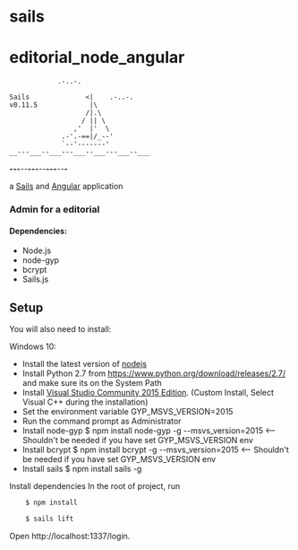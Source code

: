 # sails


editorial_node_angular
=======================
                .-..-.

    Sails              <|    .-..-.
    v0.11.5             |\
                       /|.\
                      / || \
                    ,'  |'  \
                 .-'.-==|/_--'
                 `--'-------'
    __---___--___---___--___---___--___
  ____---___--___---___--___---___--___-__


a [Sails](http://sailsjs.org) and [Angular](https://angularjs.org/) application

### Admin for a editorial

#### Dependencies:

 * Node.js
 * node-gyp
 * bcrypt
 * Sails.js


Setup
-----

You will also need to install:

 Windows 10:
  * Install the latest version of [nodejs](https://nodejs.org/)
  * Install Python 2.7 from https://www.python.org/download/releases/2.7/ and make sure its on the System Path
  * Install [Visual Studio Community 2015 Edition](https://go.microsoft.com/fwlink/?LinkId=691978&clcid=0x40a). (Custom Install, Select Visual C++ during the installation)
  * Set the environment variable GYP_MSVS_VERSION=2015
  * Run the command prompt as Administrator
  * Install node-gyp
    $ npm install node-gyp -g --msvs_version=2015 <-- Shouldn't be needed if you have set GYP_MSVS_VERSION env
  * Install bcrypt
    $ npm install bcrypt -g --msvs_version=2015 <-- Shouldn't be needed if you have set GYP_MSVS_VERSION env
  * Install sails
    $ npm install sails -g

Install dependencies
  In the root of project, run
``` bash
    $ npm install
```
``` bash
    $ sails lift    
```
Open http://localhost:1337/login.
